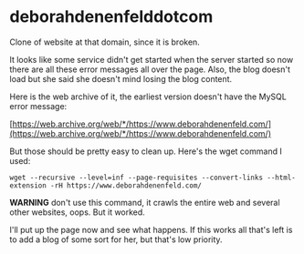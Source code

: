 # deborahdenenfelddotcom
Clone of website at that domain, since it is broken.

It looks like some service didn't get started when the server started so now there are all these error messages all over the page. Also, the blog doesn't load but she said she doesn't mind losing the blog content.

Here is the web archive of it, the earliest version doesn't have the MySQL error message:

[https://web.archive.org/web/*/https://www.deborahdenenfeld.com/](https://web.archive.org/web/*/https://www.deborahdenenfeld.com/)

But those should be pretty easy to clean up. Here's the wget command I used:

` wget --recursive --level=inf --page-requisites --convert-links --html-extension -rH https://www.deborahdenenfeld.com/ `

**WARNING** don't use this command, it crawls the entire web and several other websites, oops. But it worked.

I'll put up the page now and see what happens. If this works all that's left is to add a blog of some sort for her, but that's low priority.
